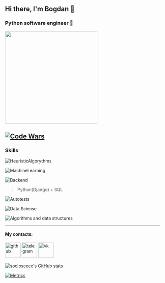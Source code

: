 ## Hi there, I'm Bogdan 👋

### Python software engineer 🐍

<div id="header">
  <img src="https://user-images.githubusercontent.com/65871712/225760628-ece2bb25-c3c9-4c1b-a1c2-d2615ec1eb89.gif" width="300"/>
</div>

[![Code Wars](https://www.codewars.com/users/socloseeee/badges/large)](https://www.codewars.com/users/socloseeee/)
---
### Skills

![HeuristicAlgorythms](https://img.shields.io/badge/HEURISTIC%20ALGORYTHMS-yellow?logo=github&logoColor=white)

![MachineLearning](https://img.shields.io/badge/MACHINE%20LEARNING-lightgrey?logo=anaconda&logoColor=green)

![Backend](https://img.shields.io/badge/BACKEND-red?logo=python&logoColor=white)
>Python(Django) + SQL

![Autotests](https://img.shields.io/badge/AUTOTESTS-informational?logo=PyTest&logoColor=white)

![Data Sciense](https://img.shields.io/badge/DATA%20SCIENCE-orange?logo=jupyter&logoColor=white)

![Algorithms and data structures](https://img.shields.io/badge/ALGORITHMS%20AND%20DATA%20STRUCTURES-blue?logo=coursera&logoColor=white)

---

#### My contacts:

[<img src='https://cdn.jsdelivr.net/npm/simple-icons@3.0.1/icons/github.svg' alt='github' height='50'>](https://github.com/socloseeee)
[<img src='https://cdn.jsdelivr.net/npm/simple-icons@3.0.1/icons/telegram.svg' alt='telegram' height='50'>](https://t.me/socloseeee)
[<img src='https://cdn.jsdelivr.net/npm/simple-icons@3.0.1/icons/vk.svg' alt='vk' height='50'>](https://vk.com/socloseeee)  

![socloseeee's GitHub stats](https://github-readme-stats.vercel.app/api?username=socloseeee&theme=tokyonight&show_icons=true)

[![Metrics](https://metrics.lecoq.io/socloseeee?template=classic&base.activity=0&base.community=0&base.metadata=0&isocalendar=1&base=header%2C%20activity%2C%20community%2C%20repositories%2C%20metadata&base.indepth=false&base.hireable=false&base.skip=false&isocalendar=false&isocalendar.duration=half-year&config.timezone=Europe%2FMoscow)](https://metrics.lecoq.io/insights/socloseeee)
